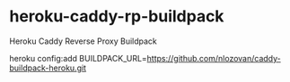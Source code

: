 # heroku-caddy-rp-buildpack
Heroku Caddy Reverse Proxy Buildpack

heroku config:add BUILDPACK_URL=https://github.com/nlozovan/caddy-buildpack-heroku.git


